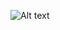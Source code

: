 ![Alt text](https://cdn.dribbble.com/userupload/3351757/file/original-d0c2f42151b1a27ad8a0f6590c4af91a.jpg?resize=752x)
